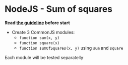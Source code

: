 # NodeJS - Sum of squares

**Read [the guideline](https://github.com/mate-academy/js_task-guideline/blob/master/README.md) before start**

- Create 3 CommonJS modules:
  - `function sum(x, y)`
  - `function square(x)`
  - `function sumOfSquares(x, y)` using `sum` and `square`

Each module will be tested separatelly
